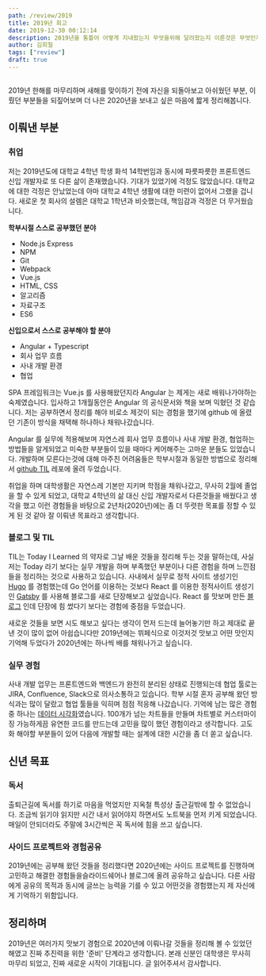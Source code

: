```yaml
---
path: /review/2019
title: 2019년 회고
date: 2019-12-30 00:12:14
description: 2019년을 통틀어 어떻게 지내왔는지 무엇을위해 달려왔는지 이룬것은 무엇인지, 앞으로 나아갈 방향은 어디인지 회고합니다.
author: 김희철
tags: ["review"]
draft: true
---
```


```toc
```

2019년 한해를 마무리하며 새해를 맞이하기 전에 자신을 되돌아보고 아쉬웠던 부분, 이뤘던 부분들을 되짚어보며 더 나은 2020년을 보내고 싶은 마음에 짧게 정리해봅니다.

## 이뤄낸 부분

### 취업

저는 2019년도에 대학교 4학년 학생 화석 14학번임과 동시에 파릇파릇한 프론트엔드 신입 개발자로 또 다른 삶이 존재했습니다. 기대가 있었기에 걱정도 많았습니다. 대학교에 대한 걱정은 안났었는데 아마 대학교 4학년 생활에 대한 미련이 없어서 그랬을 겁니다. 새로운 첫 회사의 설렘은 대학교 1학년과 비슷했는데, 책임감과 걱정은 더 무거웠습니다. 

**학부시절 스스로 공부했던 분야**

- Node.js Express
- NPM
- Git
- Webpack
- Vue.js
- HTML, CSS
- 알고리즘
- 자료구조
- ES6

**신입으로서 스스로 공부해야 할 분야**

- Angular + Typescript
- 회사 업무 흐름
- 사내 개발 환경
- 협업

SPA 프레임워크는 Vue.js 를 사용해왔던지라 Angular 는 제게는 새로 배워나가야하는 숙제였습니다. 입사하고 1개월동안은 Angular 의 공식문서와 책을 보며 익혔던 것 같습니다. 저는 공부하면서 정리를 해야 비로소 제것이 되는 경험을 했기에 github 에 올렸던 기존이 방식을 채택해 하나하나 채워나갔습니다. 

Angular 를 실무에 적용해보며 자연스레 회사 업무 흐름이나 사내 개발 환경, 협업하는 방법들을 알게되었고 미숙한 부분들이 있을 때마다 케어해주는 고마운 분들도 있었습니다. 개발하며 모른다는것에 대해 마주친 어려움들은 학부시절과 동일한 방법으로 정리해서 [github TIL](https://github.com/heecheolman/TIL) 레포에 올려 두었습니다.

취업을 하며 대학생활은 자연스레 기본만 지키며 학점을 채워나갔고, 무사히 2월에 졸업을 할 수 있게 되었고, 대학교 4학년의 삶 대신 신입 개발자로서 다른것들을 배웠다고 생각을 했고 이런 경험들을 바탕으로 2년차(2020년)에는 좀 더 뚜렷한 목표를 정할 수 있게 된 것 같아 잘 이뤄낸 목표라고 생각합니다.

### 블로그 및 TIL

TIL는 Today I Learned 의 약자로 그날 배운 것들을 정리해 두는 것을 말하는데, 사실 저는 Today 라기 보다는 실무 개발을 하며 부족했던 부분이나 다른 경험을 하며 느낀점들을 정리하는 것으로 사용하고 있습니다. 사내에서 실무로 정적 사이트 생성기인 [Hugo](https://gohugo.io/) 를 경험했는데 Go 언어를 이용하는 것보다 React 를 이용한 정적사이트 생성기인 [Gatsby](https://www.gatsbyjs.org/) 를 사용해 블로그를 새로 단장해보고 싶었습니다. React 를 맛보며 만든 [블로그](https://heecheolman.heecheolman.now.sh/) 인데 단장에 힘 썼다기 보다는 경험에 중점을 두었습니다. 

새로운 것들을 보면 시도 해보고 싶다는 생각이 먼저 드는데 늘어놓기만 하고 제대로 끝낸 것이 많이 없어 아쉽습니다만 2019년에는 뷔페식으로 이것저것 맛보고 어떤 맛인지 기억해 두었다가 2020년에는 하나씩 배를 채워나가고 싶습니다. 

### 실무 경험

사내 개발 업무는 프론트엔드와 백엔드가 완전히 분리된 상태로 진행되는데 협업 툴로는 JIRA, Confluence, Slack으로 의사소통하고 있습니다. 학부 시절 혼자 공부해 왔던 방식과는 많이 달랐고 협업 툴들을 익히며 점점 적응해 나갔습니다. 기억에 남는 많은 경험 중 하나는 [데이터 시각화](https://bznav.com/service/)였습니다. 100개가 넘는 차트들을 만들며 차트별로 커스터마이징 가능하게끔 유연한 코드를 만드는데 고민을 많이 했던 경험이라고 생각합니다. 고도화 해야할 부분들이 있어 다음에 개발할 때는 설계에 대한 시간을 좀 더 쏟고 싶습니다. 

## 신년 목표

### 독서

출퇴근길에 독서를 하기로 마음을 먹었지만 지옥철 특성상 출근길밖에 할 수 없었습니다. 조금씩 읽기야 읽지만 시간 내서 읽어야지 하면서도 노트북을 먼저 키게 되었습니다. 매일이 안되더라도 주말에 3시간씩은 꼭 독서에 힘을 쓰고 싶습니다.

### 사이드 프로젝트와 경험공유

2019년에는 공부해 왔던 것들을 정리했다면 2020년에는 사이드 프로젝트를 진행하며 고민하고 해결한 경험들을슬라이드쉐어나 블로그에 올려 공유하고 싶습니다. 다른 사람에게 공유의 목적과 동시에 글쓰는 능력을 기를 수 있고 어떤것을 경험했는지 제 자신에게 기억하기 위함입니다.

## 정리하며

2019년은 여러가지 맛보기 경험으로 2020년에 이뤄나갈 것들을 정리해 볼 수 있었던 해였고 진짜 추진력을 위한 '준비' 단계라고 생각합니다. 본래 신분인 대학생은 무사히 마무리 되었고, 진짜 새로운 시작이 기대됩니다. 글 읽어주셔서 감사합니다.

